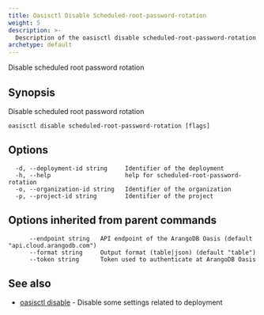 ```yaml
---
title: Oasisctl Disable Scheduled-root-password-rotation
weight: 5
description: >-
  Description of the oasisctl disable scheduled-root-password-rotation command
archetype: default
---
```

Disable scheduled root password rotation

## Synopsis

Disable scheduled root password rotation

```
oasisctl disable scheduled-root-password-rotation [flags]
```

## Options

```
  -d, --deployment-id string     Identifier of the deployment
  -h, --help                     help for scheduled-root-password-rotation
  -o, --organization-id string   Identifier of the organization
  -p, --project-id string        Identifier of the project
```

## Options inherited from parent commands

```
      --endpoint string   API endpoint of the ArangoDB Oasis (default "api.cloud.arangodb.com")
      --format string     Output format (table|json) (default "table")
      --token string      Token used to authenticate at ArangoDB Oasis
```

## See also

* [oasisctl disable](_index.md)	 - Disable some settings related to deployment

